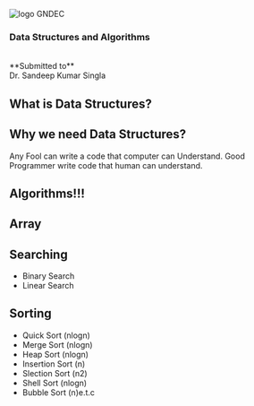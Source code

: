 <!-- .slide: data-background="#000000" -->
![logo GNDEC](https://encrypted-tbn0.gstatic.com/images?q=tbn:ANd9GcRdS_BVyavNfOxWOzZP5HeTACIg5i9mxuuY3eVUZNGKWg&s)

### Data Structures and Algorithms

<br>
**Submitted to** <br>
Dr. Sandeep Kumar Singla



<!-- .slide: data-background="#000000" -->
## What is Data Structures?


## Why we need Data Structures?

Any Fool can write a code that computer can Understand. Good Programmer write code that human can understand.

## Algorithms!!!



## Array



## Searching

- Binary Search
- Linear Search



## Sorting

- Quick Sort (nlogn)
- Merge Sort (nlogn)
- Heap Sort  (nlogn)
- Insertion Sort (n)
- Slection Sort (n2)
- Shell Sort (nlogn)
- Bubble Sort (n)e.t.c
